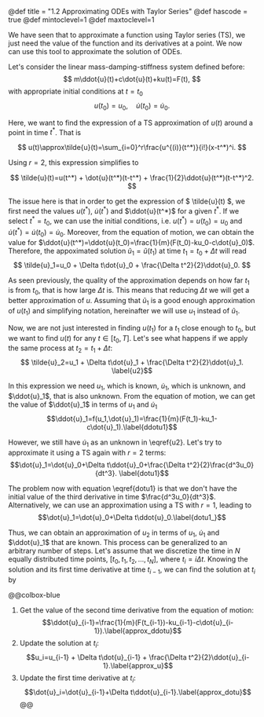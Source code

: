 @def title = "1.2 Approximating ODEs with Taylor Series"
@def hascode = true
@def mintoclevel=1
@def maxtoclevel=1

We have seen that to approximate a function using Taylor series (TS), we just need the value of the function and its derivatives at a point. We now can use this tool to approximate the solution of ODEs. 

Let's consider the linear mass-damping-stiffness system defined before:
$$ m\ddot{u}(t)+c\dot{u}(t)+ku(t)=F(t), $$
with appropriate initial conditions at $t=t_0$
$$ u(t_0)=u_0,\quad\dot{u}(t_0)=\dot{u}_0. $$

Here, we want to find the expression of a TS approximation of $u(t)$ around a point in time $t^*$. That is

$$ u(t)\approx\tilde{u}(t)=\sum_{i=0}^r\frac{u^{(i)}(t^*)}{i!}(x-t^*)^i. $$

Using $r=2$, this expression simplifies to

$$ \tilde{u}(t)=u(t^*) + \dot{u}(t^*)(t-t^*) + \frac{1}{2}\ddot{u}(t^*)(t-t^*)^2. $$

The issue here is that in order to get the expression of $ \tilde{u}(t) $, we first need the values $u(t^*)$, $\dot{u}(t^*)$ and $\ddot{u}(t^*)$ for a given $t^*$. If we select $t^*=t_0$, we can use the initial conditions, i.e. $u(t^*)=u(t_0)=u_0$ and $\dot{u}(t^*)=\dot{u}(t_0)=\dot{u}_0$. Moreover, from the equation of motion, we can obtain the value for $\ddot{u}(t^*)=\ddot{u}(t_0)=\frac{1}{m}(F(t_0)-ku_0-c\dot{u}_0)$. Therefore, the appoximated solution $\tilde{u}_1=\tilde{u}(t_1)$ at time $t_1=t_0+Δ t$ will read
$$ \tilde{u}_1=u_0 + \Delta t\dot{u}_0 + \frac{\Delta t^2}{2}\ddot{u}_0. $$

As seen previously, the quality of the approximation depends on how far $t_1$ is from $t_0$, that is how large $\Delta t$ is. This means that reducing $\Delta t$ we will get a better approximation of $u$. Assuming that $\tilde{u}_1$ is a good enough approximation of $u(t_1)$ and simplifying notation, hereinafter we will use $u_1$ instead of $\tilde{u}_1$. 

Now, we are not just interested in finding $u(t_1)$ for a $t_1$ close enough to $t_0$, but we want to find $u(t)$ for any $t\in[t_0,T]$. Let's see what happens if we apply the same process at $t_2=t_1 + \Delta t$:
$$ \tilde{u}_2=u_1 + \Delta t\dot{u}_1 + \frac{\Delta t^2}{2}\ddot{u}_1. \label{u2}$$

In this expression we need $u_1$, which is known, $\dot{u}_1$, which is unknown, and $\ddot{u}_1$, that is also unknown. From the equation of motion, we can get the value of $\ddot{u}_1$ in terms of $u_1$ and $\dot{u}_1$
$$\ddot{u}_1=f(u_1,\dot{u}_1)=\frac{1}{m}(F(t_1)-ku_1-c\dot{u}_1).\label{ddotu1}$$

However, we still have $\dot{u}_1$ as an unknown in \eqref{u2}. Let's try to approximate it using a TS again with $r=2$ terms:
$$\dot{u}_1=\dot{u}_0+\Delta t\ddot{u}_0+\frac{\Delta t^2}{2}\frac{d^3u_0}{dt^3}. \label{dotu1}$$

The problem now with equation \eqref{dotu1} is that we don't have the initial value of the third derivative in time $\frac{d^3u_0}{dt^3}$. Alternatively, we can use an approximation using a TS with $r=1$, leading to 
$$\dot{u}_1=\dot{u}_0+\Delta t\ddot{u}_0.\label{dotu1_}$$

Thus, we can obtain an approximation of $u_2$ in terms of $u_1$, $\dot{u}_1$ and $\ddot{u}_1$ that are known. This process can be generalized to an arbitrary number of steps. Let's assume that we discretize the time in $N$ equally distributed time points, $[t_0,t_1,t_2,...,t_N]$, where $t_i=i\Delta t$. Knowing the solution and its first time derivative at time $t_{i-1}$, we can find the solution at $t_i$ by

@@colbox-blue
1. Get the value of the second time derivative from the equation of motion: $$\ddot{u}_{i-1}=\frac{1}{m}(F(t_{i-1})-ku_{i-1}-c\dot{u}_{i-1}).\label{approx_ddotu}$$
2. Update the solution at $t_i$: $$u_i=u_{i-1} + \Delta t\dot{u}_{i-1} + \frac{\Delta t^2}{2}\ddot{u}_{i-1}.\label{approx_u}$$
3. Update the first time derivative at $t_i$: $$\dot{u}_i=\dot{u}_{i-1}+\Delta t\ddot{u}_{i-1}.\label{approx_dotu}$$
@@
